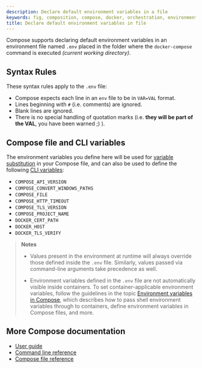 ```yaml
---
description: Declare default environment variables in a file
keywords: fig, composition, compose, docker, orchestration, environment, env file
title: Declare default environment variables in file
---
```


Compose supports declaring default environment variables in an environment file
named `.env` placed in the folder where the `docker-compose` command is executed
*(current working directory)*.

## Syntax Rules

These syntax rules apply to the `.env` file:

* Compose expects each line in an `env` file to be in `VAR=VAL` format.
* Lines beginning with `#` (i.e. comments) are ignored.
* Blank lines are ignored.
* There is no special handling of quotation marks (i.e. **they will be part of the VAL**, you have been warned ;) ).

## Compose file and CLI variables

The environment variables you define here will be used for [variable
substitution](compose-file/index.md#variable-substitution) in your Compose file,
and can also be used to define the following [CLI
variables](reference/envvars.md):

- `COMPOSE_API_VERSION`
- `COMPOSE_CONVERT_WINDOWS_PATHS`
- `COMPOSE_FILE`
- `COMPOSE_HTTP_TIMEOUT`
- `COMPOSE_TLS_VERSION`
- `COMPOSE_PROJECT_NAME`
- `DOCKER_CERT_PATH`
- `DOCKER_HOST`
- `DOCKER_TLS_VERIFY`

> **Notes**
>
> * Values present in the environment at runtime will always override
those defined inside the `.env` file. Similarly, values passed via command-line
arguments take precedence as well.
>
> * Environment variables defined in the `.env` file are not
automatically visible inside containers. To set container-applicable
environment variables, follow the guidelines in the topic [Environment variables
in Compose](/compose/environment-variables.md), which describes how to pass
shell environment variables through to containers, define environment variables
in Compose files, and more.

## More Compose documentation

- [User guide](index.md)
- [Command line reference](./reference/index.md)
- [Compose file reference](compose-file.md)
